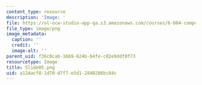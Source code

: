 ```yaml
---
content_type: resource
description: 'Image: '
file: https://ol-ocw-studio-app-qa.s3.amazonaws.com/courses/6-004-computation-structures-spring-2017/a124acf81d70d7f7e5d12840286bc84c_Slide05.png
file_type: image/png
image_metadata:
  caption: ''
  credit: ''
  image-alt: ''
parent_uid: f36c8cab-16b9-624b-b4fe-c82e9ddf0f73
resourcetype: Image
title: Slide05.png
uid: a124acf8-1d70-d7f7-e5d1-2840286bc84c
---
```

